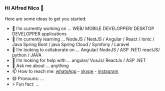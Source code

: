 ### Hi Alfred Nico 👋


Here are some ideas to get you started:

- 🔭 I’m currently working on ... WEB/ MOBILE DEVELOPPER/ DESKTOP DEVELOPPER applications
- 🌱 I’m currently learning ... NodeJS / NestJS / Angular / React / Ionic / Java Spring Boot / java Spring Cloud / Symfony / Laravel
- 👯 I’m looking to collaborate on ... Angular/ NodeJS / ASP .NET/ reactJS/ python / JAVA
- 🤔 I’m looking for help with ... angular/ VusJs/ ReactJs / ASP .NET
- 💬 Ask me about ... anything
- 📫 How to reach me: [whatsApp](+261341557275) - [skype](+261341557275)  - [instagram](Alfred.nico.09) 
- 😄 Pronouns: ...
- ⚡ Fun fact: ...

